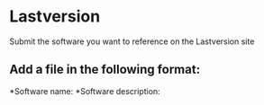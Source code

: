 # Lastversion
Submit the software you want to reference on the Lastversion site

## Add a file in the following format:

*Software name: 
*Software description: 
